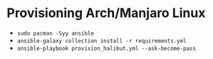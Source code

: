 # Provisioning Arch/Manjaro Linux

 * `sudo pacman -Syy ansible`
 * `ansible-galaxy collection install -r requirements.yml`
 * `ansible-playbook provision_halibut.yml --ask-become-pass`
